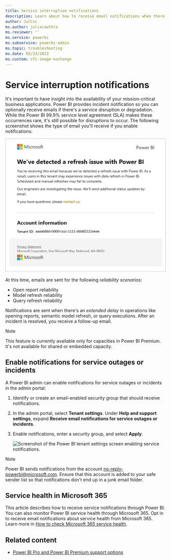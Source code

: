 ```yaml
---
title: Service interruption notifications
description: Learn about how to receive email notifications when there's a Power BI service disruption or outage.
author: JulCsc
ms.author: juliacawthra
ms.reviewer: ''
ms.service: powerbi
ms.subservice: powerbi-admin
ms.topic: troubleshooting
ms.date: 05/23/2023
ms.custom: sfi-image-nochange
---
```


# Service interruption notifications

It's important to have insight into the availability of your mission-critical business applications. Power BI provides incident notification so you can optionally receive emails if there's a service disruption or degradation. While the Power BI 99.9% service level agreement (SLA) makes these occurrences rare, it's still possible for disruptions to occur. The following screenshot shows the type of email you'll receive if you enable notifications:

![Screenshot of an email notifying the recipient of a refresh issue with Power BI.](media/service-interruption-notifications/refresh-notification-email2.png)

At this time, emails are sent for the following _reliability scenarios_:

- Open report reliability
- Model refresh reliability
- Query refresh reliability

Notifications are sent when there's an _extended delay_ in operations like opening reports, semantic model refresh, or query executions. After an incident is resolved, you receive a follow-up email.

> [!NOTE]
> This feature is currently available only for capacities in Power BI Premium. It's not available for shared or embedded capacity.

## Enable notifications for service outages or incidents

A Power BI admin can enable notifications for service outages or incidents in the admin portal:

1. Identify or create an email-enabled security group that should receive notifications.

1. In the admin portal, select **Tenant settings**. Under **Help and support settings**, expand **Receive email notifications for service outages or incidents**.

1. Enable notifications, enter a security group, and select **Apply**.

    ![Screenshot of the Power BI tenant settings screen enabling service notifications.](media/service-interruption-notifications/enable-notifications.png)

> [!NOTE]
> Power BI sends notifications from the account no-reply-powerbi@microsoft.com. Ensure that this account is added to your safe sender list so that notifications don't end up in a junk email folder.

## Service health in Microsoft 365

This article describes how to receive service notifications through Power BI. You can also monitor Power BI service health through Microsoft 365. Opt in to receive email notifications about service health from Microsoft 365. Learn more in [How to check Microsoft 365 service health](/microsoft-365/enterprise/view-service-health).

## Related content

- [Power BI Pro and Power BI Premium support options](service-support-options.md)
